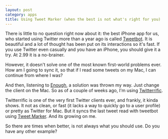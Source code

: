 ```yaml
---
layout: post
category: apps
title: Using Tweet Marker (when the best is not what's right for you)
---
```


<h1 style="display: none">abcde</h1>

There is little to no question right now about it: the best iPhone app for us, who started using Twitter more than a year ago is called [Tweetbot][tweetbot]. It is beautiful and a lot of thought has been put on its interactions so it's fast. If you use Twitter even casually and you have an iPhone, you should give it a try. At 2.99 it is a no-brainer.

However, it doesn't solve one of the most known first-world problems ever. How am I going to sync it, so that if I read some tweets on my Mac, I can continue from where I was?

And then, listening to [Enough][enough], a solution was thrown my way. Just change the client on the Mac. So as of a couple of weeks ago, I'm using [Twitterrific][twitterrific].

Twitterrific is one of the very first Twitter clients ever, and frankly, it kinda shows. It not as clean, or fast (it lacks a way to quickly go to a user profile) or pretty as Twitter for Mac. But it syncs the last tweet read with tweetbot using [Tweet Marker][mark]. And its growing on me. 

So there are times when better, is not always what you should use. Do you have any other example?

  [tweetbot]: http://tapbots.com/software/tweetbot/
  [twitterrific]: http://twitterrific.com/mac
  [enough]: http://minimalmac.com/enough
  [mark]: http://tweetmarker.net/
